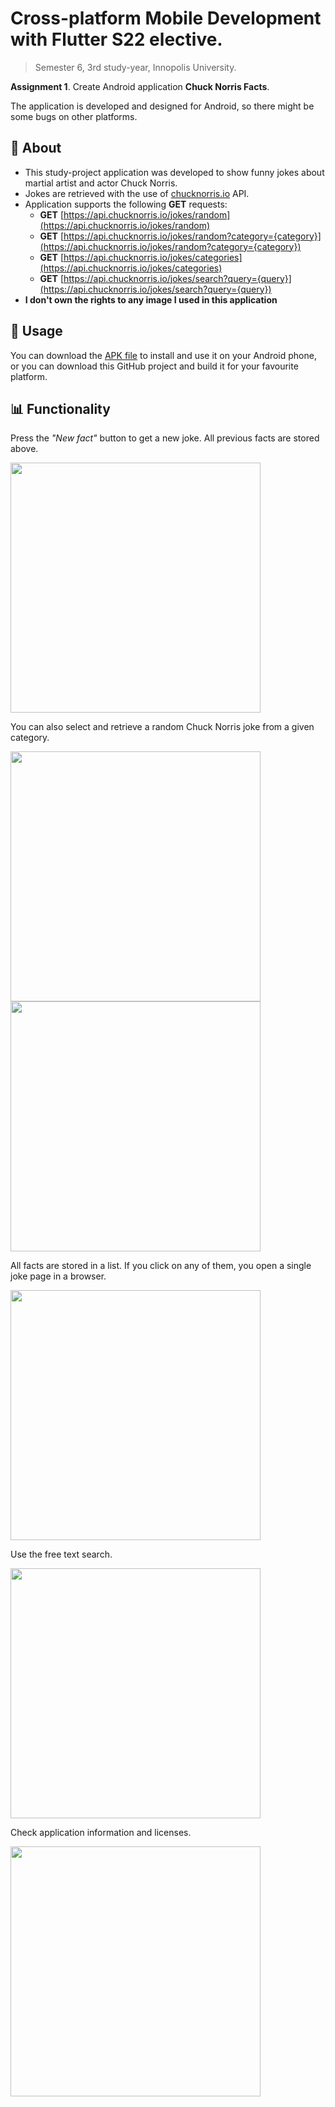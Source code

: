 # Cross-platform Mobile Development with Flutter S22 elective.

> Semester 6, 3rd study-year, Innopolis University.

**Assignment 1**. Create Android application **Chuck Norris Facts**.

The application is developed and designed for Android, so there might be some bugs on other platforms.

## 📌 About
- This study-project application was developed to show funny jokes about martial artist and actor Chuck Norris.
- Jokes are retrieved with the use of [chucknorris.io](https://api.chucknorris.io) API.
- Application supports the following **GET** requests:
    - **GET** [https://api.chucknorris.io/jokes/random](https://api.chucknorris.io/jokes/random)
    - **GET** [https://api.chucknorris.io/jokes/random?category={category}](https://api.chucknorris.io/jokes/random?category={category})
    - **GET** [https://api.chucknorris.io/jokes/categories](https://api.chucknorris.io/jokes/categories)
    - **GET** [https://api.chucknorris.io/jokes/search?query={query}](https://api.chucknorris.io/jokes/search?query={query})
- **I don't own the rights to any image I used in this application**

## 📲 Usage
You can download the [APK file](app-release.apk) to install and use it on your Android phone, or you can download this GitHub project and build it for your favourite platform.

## 📊 Functionality

Press the *"New fact"* button to get a new joke. All previous facts are stored above.

<p float="left">
<img width="400" src="https://user-images.githubusercontent.com/49106163/154852502-0c9187f4-24a3-494e-b46c-04cd2a4ef7aa.png"/>
</p>

You can also select and retrieve a random Chuck Norris joke from a given category.

<p float="left">
<img width="400" src="https://user-images.githubusercontent.com/49106163/154852522-a1f367bb-00a0-4708-82dd-b486a0424c39.png"/>
<img width="400" src="https://user-images.githubusercontent.com/49106163/154852537-39ccf328-eee1-4298-ba14-8a3c33b6b2be.png"/>
</p>

All facts are stored in a list. If you click on any of them, you open a single joke page in a browser.

<p float="left">
<img width="400" src="https://user-images.githubusercontent.com/49106163/154852589-fd92d50e-ebc1-4dc2-b940-255f93e24fe7.mov"/>
</p>


Use the free text search.

<p float="left">
<img width="400" src="https://user-images.githubusercontent.com/49106163/154852445-960459ff-84c6-48a1-a924-6f57ad8c3bb9.png"/>
</p>

Check application information and licenses.

<p float="left">
<img width="400" src="https://user-images.githubusercontent.com/49106163/154852485-0dce2e18-43c6-46b7-b855-f4abd50ac9d3.png"/>
</p>
